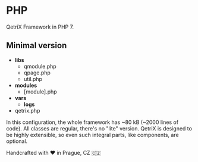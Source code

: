 # PHP

QetriX Framework in PHP 7.

Minimal version
---------------

* **libs**
  * qmodule.php
  * qpage.php
  * util.php
* **modules**
  * [module].php
* **vars**
  * **logs**
* qetrix.php

In this configuration, the whole framework has ~80 kB (~2000 lines of code). All classes are regular, there's no "lite" version. QetriX is designed to be highly extensible, so even such integral parts, like components, are optional.

Handcrafted with :heart: in Prague, CZ 🇨🇿
